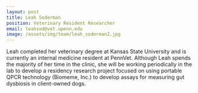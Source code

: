 ```yaml
---
layout: post
title: Leah Soderman
position: Veterinary Resident Researcher
email: leahsod@vet.upenn.edu
image: /assets/img/team/leah_soderman2.jpg
---
```


Leah completed her veterinary degree at Kansas State University and is currently an internal medicine resident at PennVet.  Although Leah spends the majority of her time in the clinic, she will be working periodically in the lab to develop a residency research project focused on using portable QPCR technology (Biomeme, Inc.) to develop assays for measuring gut dysbiosis in client-owned dogs.